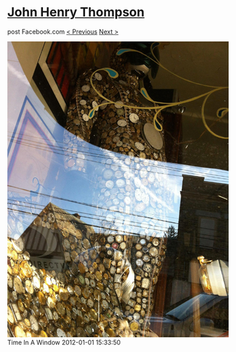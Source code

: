 # [John Henry Thompson](../README.md)
post Facebook.com
[< Previous](2012-01-01-6.md) [Next >](2012-01-01-8.md)

[![](../media/2012-01-01/Time-In-A-Window.jpg)](../README.md)
Time In A Window
2012-01-01 15:33:50